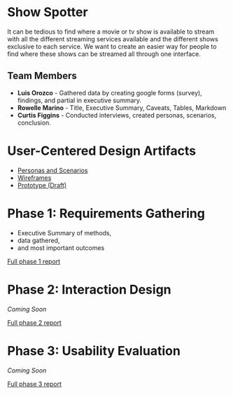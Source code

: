 # Show Spotter

It can be tedious to find where a movie or tv show is available to stream with all the different
streaming services available and the different shows exclusive to each service. We want to
create an easier way for people to find where these shows can be streamed all through one
interface.

## Team Members

* **Luis Orozco** - Gathered data by creating google forms (survey), findings, and partial in executive summary.
* **Rowelle Marino** - Title, Executive Summary, Caveats, Tables, Markdown
* **Curtis Figgins** - Conducted interviews, created personas, scenarios, conclusion. 

# User-Centered Design Artifacts

* [Personas and Scenarios](personas-scenarios.md)
* [Wireframes](#)
* [Prototype (Draft)](#)

# Phase 1: Requirements Gathering

* Executive Summary of methods,
* data gathered,
* and most important outcomes

[Full phase 1 report](phase1/)

# Phase 2: Interaction Design

*Coming Soon*

[Full phase 2 report](phase2/)

# Phase 3: Usability Evaluation

*Coming Soon*

[Full phase 3 report](phase3/)
